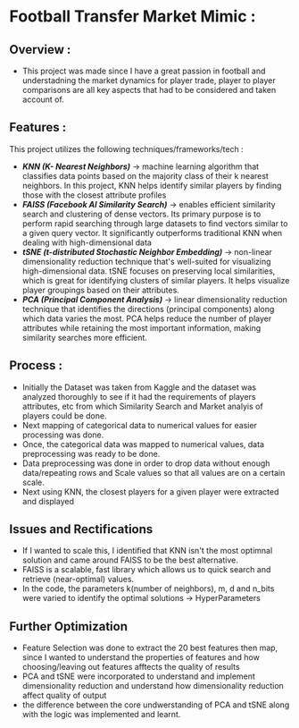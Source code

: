 # Football Transfer Market Mimic : 

## Overview : 
  - This project was made since I have a great passion in football and understadning the market dynamics for player trade, player to player comparisons are all key aspects that had to be considered and taken account of.

## Features :

This project utilizes the following techniques/frameworks/tech : 

- ***KNN (K- Nearest Neighbors)*** -> machine learning algorithm that classifies data points based on the majority class of their k nearest neighbors. In this project, KNN helps identify similar players by finding those with the closest attribute profiles
- ***FAISS (Facebook AI Similarity Search)*** -> enables efficient similarity search and clustering of dense vectors. Its primary purpose is to perform rapid searching through large datasets to find vectors similar to a given query vector. It significantly outperforms traditional KNN when dealing with high-dimensional data
- ***tSNE (t-distributed Stochastic Neighbor Embedding)*** -> non-linear dimensionality reduction technique that's well-suited for visualizing high-dimensional data. tSNE focuses on preserving local similarities, which is great for identifying clusters of similar players. It helps visualize player groupings based on their attributes.
- ***PCA (Principal Component Analysis)*** -> linear dimensionality reduction technique that identifies the directions (principal components) along which data varies the most. PCA helps reduce the number of player attributes while retaining the most important information, making similarity searches more efficient.

## Process : 

- Initially the Dataset was taken from Kaggle and the dataset was analyzed thoroughly to see if it had the requirements of players attributes, etc from which Similarity Search and Market analyis of players could be done.
- Next mapping of categorical data to numerical values for easier processing was done.
- Once, the categorical data was mapped to numerical values, data preprocessing was ready to be done.
- Data preprocessing was done in order to drop data without enough data/repeating rows and Scale values so that all values are on a certain scale.
- Next using KNN, the closest players for a  given player were extracted and displayed

## Issues and Rectifications
- If I wanted to scale this, I identified that KNN isn't the most optimnal solution and came around FAISS to be the best alternative.
- FAISS is a scalable, fast library which allows us to quick search and retrieve (near-optimal) values.
- In the code, the parameters k(number of neighbors), m, d and n_bits were varied to identify the optimal solutions -> HyperParameters

## Further Optimization 
- Feature Selection was done to extract the 20 best features then map, since I wanted to understand the properties of features and how choosing/leaving out features afftects the quality of results
- PCA and tSNE were incorporated to understand and implement dimensionality reduction and understand how dimensionality reduction affect quality of output
- the difference between the core undwerstanding of PCA and tSNE along with the logic was implemented and learnt.
